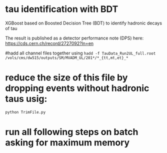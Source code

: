 # tau identification with BDT 

XGBoost based on Boosted Decision Tree (BDT) to identify hadronic decays of tau

The result is published as a detector performance note (DPS) here:
https://cds.cern.ch/record/2727092?ln=en

#hadd all channel files together using 
`hadd -f TauData_Run2UL_full.root /vols/cms/dw515/outputs/SM/MVADM_UL/201*/*_{tt,mt,et}_*`

# reduce the size of this file by dropping events without hadronic taus usig:
`python TrimFile.py`

# run all following steps on batch asking for maximum memory


